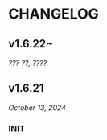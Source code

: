 # CHANGELOG

<!-- ... -->

## v1.6.22~

*??? ??, ????*

<!-- ... -->

## v1.6.21

*October 13, 2024*

### INIT
